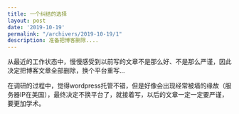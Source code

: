```yaml
---
title: 一个纠结的选择
layout: post
date: '2019-10-19'
permalink: "/archivers/2019-10-19/1"
description: 准备把博客删除....
---
```


从最近的工作状态中，慢慢感受到以前写的文章不是那么好、不是那么严谨，因此决定把博客文章全部删除，换个平台重写...

在调研的过程中，觉得wordpress托管不错，但是好像会出现经常被墙的缘故（服务器IP在美国），最终决定不换平台了，就接着写，以后的文章一定一定要严谨，要更加学术。

